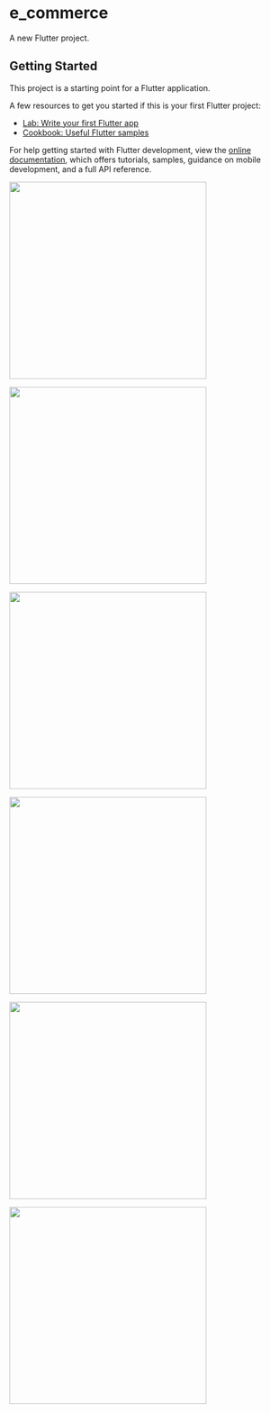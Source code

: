 # e_commerce

A new Flutter project.

## Getting Started

This project is a starting point for a Flutter application.

A few resources to get you started if this is your first Flutter project:

- [Lab: Write your first Flutter app](https://docs.flutter.dev/get-started/codelab)
- [Cookbook: Useful Flutter samples](https://docs.flutter.dev/cookbook)

For help getting started with Flutter development, view the
[online documentation](https://docs.flutter.dev/), which offers tutorials,
samples, guidance on mobile development, and a full API reference.

<img src="https://github.com/omtrivedi110/e_commerce/assets/131134704/91c1ac1d-9019-44c7-a0e4-a26d2d87f993" height="350px"></img>

<img src = "https://github.com/omtrivedi110/e_commerce/assets/131134704/0c4560d9-02fa-433e-becc-6184dff596df" height= "350px" ></img>

<img src="https://github.com/omtrivedi110/e_commerce/assets/131134704/583148d9-4124-49ff-88cd-1512a2525fce" height="350px"></img>

<img src="https://github.com/omtrivedi110/e_commerce/assets/131134704/274d47e1-42a3-4a5e-89e4-1a3d3e6fefa3" height="350px"></img>

<img src = "https://github.com/omtrivedi110/e_commerce/assets/131134704/68e8af04-1ff1-4a94-8f7b-c43d1faa1747" height= "350px" ></img>

<img src = "https://github.com/omtrivedi110/e_commerce/assets/131134704/0ce46529-910d-466c-8715-241dd30279fe" height= "350px" ></img>
